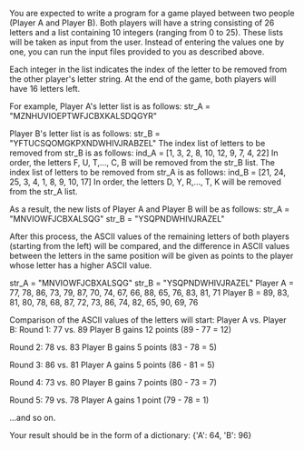 You are expected to write a program for a game played between two people (Player A and Player B).
Both players will have a string consisting of 26 letters and a list containing 10 integers (ranging from 0 to 25). These lists will be taken as input from the user. Instead of entering the values one by one, you can run the input files provided to you as described above.

Each integer in the list indicates the index of the letter to be removed from the other player's letter string.
At the end of the game, both players will have 16 letters left.

For example,
Player A's letter list is as follows:
str_A = "MZNHUVIOEPTWFJCBXKALSDQGYR"

Player B's letter list is as follows:
str_B = "YFTUCSQOMGKPXNDWHIVJRABZEL"
The index list of letters to be removed from str_B is as follows:
ind_A = [1, 3, 2, 8, 10, 12, 9, 7, 4, 22]
In order, the letters F, U, T,…, C, B will be removed from the str_B list.
The index list of letters to be removed from str_A is as follows:
ind_B = [21, 24, 25, 3, 4, 1, 8, 9, 10, 17]
In order, the letters D, Y, R,…, T, K will be removed from the str_A list.

As a result, the new lists of Player A and Player B will be as follows:
str_A = "MNVIOWFJCBXALSQG"
str_B = "YSQPNDWHIVJRAZEL"

After this process, the ASCII values of the remaining letters of both players (starting from the left) will be compared, and the difference in ASCII values between the letters in the same position will be given as points to the player whose letter has a higher ASCII value.

str_A = "MNVIOWFJCBXALSQG"
str_B = "YSQPNDWHIVJRAZEL"
Player A = 77, 78, 86, 73, 79, 87, 70, 74, 67, 66, 88, 65, 76, 83, 81, 71
Player B = 89, 83, 81, 80, 78, 68, 87, 72, 73, 86, 74, 82, 65, 90, 69, 76

Comparison of the ASCII values of the letters will start:
Player A vs. Player B:
Round 1: 77 vs. 89
Player B gains 12 points (89 - 77 = 12)

Round 2: 78 vs. 83
Player B gains 5 points (83 - 78 = 5)

Round 3: 86 vs. 81
Player A gains 5 points (86 - 81 = 5)

Round 4: 73 vs. 80
Player B gains 7 points (80 - 73 = 7)

Round 5: 79 vs. 78
Player A gains 1 point (79 - 78 = 1)

...and so on.

Your result should be in the form of a dictionary:
{'A': 64, 'B': 96}

